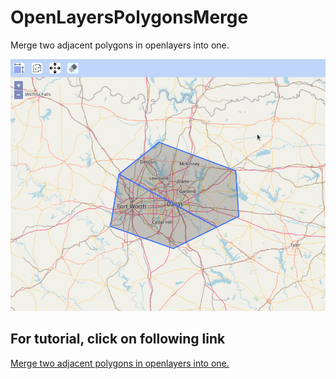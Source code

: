 # OpenLayersPolygonsMerge
Merge two adjacent polygons in openlayers into one.

![OpenLayersPolygonsMerge](OpenLayersPolygonMerge.gif)

## For tutorial, click on following link<br/>
[Merge two adjacent polygons in openlayers into one.](https://spatial-dev.guru/2021/09/05/merge-two-polygons-in-openlayers/ "")
